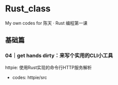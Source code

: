 # Rust_class
My own codes for 陈天 · Rust 编程第一课

## 基础篇

### 04｜get hands dirty：来写个实用的CLI小工具
httpie: 使用Rust实现的命令行HTTP服务解析
- codes: httpie/src